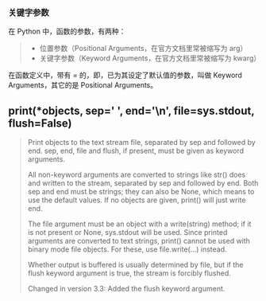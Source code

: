 ### 关键字参数
在 Python 中，函数的参数，有两种：
> * 位置参数（Positional Arguments，在官方文档里常被缩写为 arg）
>* 关键字参数（Keyword Arguments，在官方文档里常被缩写为 kwarg）

在函数定义中，带有 = 的，即，已为其设定了默认值的参数，叫做 Keyword Arguments，其它的是 Positional Arguments。

## print(*objects, sep=' ', end='\n', file=sys.stdout, flush=False)
>Print objects to the text stream file, separated by sep and followed by end. sep, end, file and flush, if present, must be given as keyword arguments.
>
>All non-keyword arguments are converted to strings like str() does and written to the stream, separated by sep and followed by end. Both sep and end must be strings; they can also be None, which means to use the default values. If no objects are given, print() will just write end.
>
>The file argument must be an object with a write(string) method; if it is not present or None, sys.stdout will be used. Since printed arguments are converted to text strings, print() cannot be used with binary mode file objects. For these, use file.write(...) instead.
>
>Whether output is buffered is usually determined by file, but if the flush keyword argument is true, the stream is forcibly flushed.
>
>Changed in version 3.3: Added the flush keyword argument.